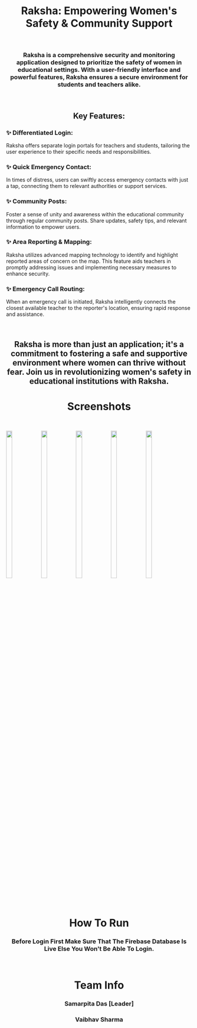 <h1 align="center">Raksha: Empowering Women's Safety & Community Support</h1>

<br> 

<h3 align="center">
Raksha is a comprehensive security and monitoring application designed to prioritize the safety of women in educational settings. With a user-friendly interface and powerful features, Raksha ensures a secure environment for students and teachers alike.
</h3>

<br>

<h2 align="center">Key Features:</h2>

<h3>✨ Differentiated Login: </h3> 
<p>Raksha offers separate login portals for teachers and students, tailoring the user experience to their specific needs and responsibilities. </p>

<h3>✨ Quick Emergency Contact: </h3> 
<p>In times of distress, users can swiftly access emergency contacts with just a tap, connecting them to relevant authorities or support services.</p>

<h3>✨ Community Posts: </h3>
<p>Foster a sense of unity and awareness within the educational community through regular community posts. Share updates, safety tips, and relevant information to empower users.</p>

<h3>✨ Area Reporting & Mapping: </h3>
<p>Raksha utilizes advanced mapping technology to identify and highlight reported areas of concern on the map. This feature aids teachers in promptly addressing issues and implementing necessary measures to enhance security.</p>

<h3>✨ Emergency Call Routing: </h3>
<p>When an emergency call is initiated, Raksha intelligently connects the closest available teacher to the reporter's location, ensuring rapid response and assistance.</p>

<br>

<h2 align="center">
Raksha is more than just an application; it's a commitment to fostering a safe and supportive environment where women can thrive without fear. Join us in revolutionizing women's safety in educational institutions with Raksha.
</h2>

<h1 align="center">Screenshots</h1>

<br>

<p float="center">
  <p float="left">
    <img src="https://github.com/Vaibhav0120/Raksha/assets/150184948/044a22d1-7f46-4cab-8dbe-5dc3a6419a87" width="18%" height="32%"/>
    <img src="https://github.com/Vaibhav0120/Raksha/assets/150184948/f203d7f2-f700-4b96-a754-d0c18aacc72f" width="18%" height="32%"/> 
    <img src="https://github.com/Vaibhav0120/Raksha/assets/150184948/5e687dbe-c1c8-4da9-bd7c-2d56963abbf4" width="18%" height="32%"/>
    <img src="https://github.com/Vaibhav0120/Raksha/assets/150184948/e3f06d32-1df3-4e8d-878c-7846fc204a9d" width="18%" height="32%"/>
    <img src="https://github.com/Vaibhav0120/Raksha/assets/150184948/7f493558-340a-4d04-9399-f7699f1b19d1" width="18%" height="32%"/>
  </p>
</p>

<br>

<h1 align="center" >How To Run</h1>
 
<h3 align="center">
  Before Login First Make Sure That The Firebase Database Is Live Else You Won't Be Able To Login.
  <!-- https://console.firebase.google.com/u/2/project/raksha-aa61c/overview?pli=1  -->
  <!-- https://console.firebase.google.com/u/2/project/raksha-aa61c/overview  -->
</h3>

 <br>

<h1 align="center" >Team Info</h1>
<h3 align="center">Samarpita Das [Leader]</h3>
<h3 align="center">Vaibhav Sharma</h3>
